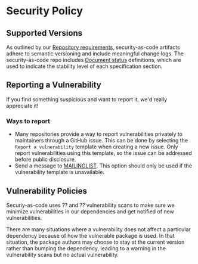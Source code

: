 # Security Policy

## Supported Versions

As outlined by our [Repository requirements](https://github.com/security-as-code/.github/blob/main/CONTRIBUTING.md#repository-requirements), security-as-code artifacts adhere to semantic versioning and include meaningful change logs. The security-as-code repo includes [Document status](link) definitions, which are used to indicate the stability level of each specification section.

## Reporting a Vulnerability

If you find something suspicious and want to report it, we'd really appreciate it!

### Ways to report

- Many repositories provide a way to report vulnerabilities privately to maintainers through a GitHub issue. This can be done by selecting the `Report a vulnerability` template when creating a new issue. Only report vulnerabilities using this template, so the issue can be addressed before public disclosure.
- Send a message to [MAILINGLIST](link). This option should only be used if the vulnerability template is unavailable.

## Vulnerability Policies

Securiy-as-code uses ?? and ?? vulnerability scans to make sure we minimize vulnerabilities in our dependencies and get notified of new vulnerabilities.

There are many situations where a vulnerability does not affect a particular dependency because of how the vulnerable package is used. In that situation, the package authors may choose to stay at the current version rather than bumping the dependency, leading to a warning in the vulnerability scans but no actual vulnerability.
